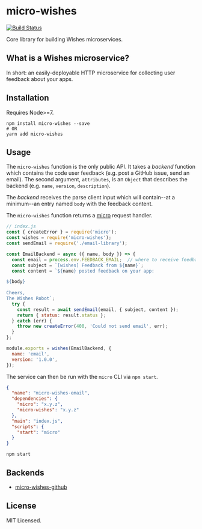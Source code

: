 # micro-wishes

[![Build Status](https://travis-ci.org/wishesjs/micro-wishes.svg?branch=master)](https://travis-ci.org/wishesjs/micro-wishes)

Core library for building Wishes microservices.

## What is a Wishes microservice?

In short: an easily-deployable HTTP microservice for collecting user feedback about your apps.

## Installation

Requires Node>=7.

```
npm install micro-wishes --save
# OR
yarn add micro-wishes
```

## Usage

The `micro-wishes` function is the only public API. It takes a *backend* function which contains the code user feedback (e.g. post a GitHub issue, send an email). The second argument, `attributes`, is an `Object` that describes the backend (e.g. `name`, `version`, `description`).

The *backend* receives the parse client input which will contain--at a minimum--an entry named `body` with the feedback content.

The `micro-wishes` function returns a [micro](https://github.com/zeit/micro) request handler.


```javascript
// index.js
const { createError } = require('micro');
const wishes = require('micro-wishes');
const sendEmail = require('./email-library');

const EmailBackend = async ({ name, body }) => {
  const email = process.env.FEEDBACK_EMAIL;  // where to receive feedback
  const subject = `[wishes] Feedback from ${name}`;
  const content = `${name} posted feedback on your app:

${body}
  
Cheers,
The Wishes Robot`;
  try {
    const result = await sendEmail(email, { subject, content });
    return { status: result.status };
  } catch (err) {
    throw new createError(400, 'Could not send email', err);
  }
};

module.exports = wishes(EmailBackend, {
  name: 'email',
  version: '1.0.0',
});
```

The service can then be run with the `micro` CLI via `npm start`.

```json
{
  "name": "micro-wishes-email",
  "dependencies": {
    "micro": "x.y.z",
    "micro-wishes": "x.y.z"
  },
  "main": "index.js",
  "scripts": {
    "start": "micro"
  }
}
```

```
npm start
```

## Backends

- [micro-wishes-github](https://github.com/wishesjs/micro-wishes-github)

## License

MIT Licensed.
